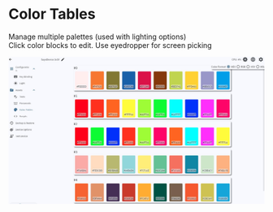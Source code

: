 # Color Tables

Manage multiple palettes (used with lighting options)  
Click color blocks to edit. Use eyedropper for screen picking  

![Palette](./img/palette.jpg)